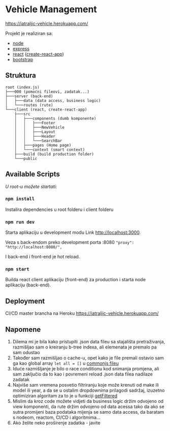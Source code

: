 # Vehicle Management

https://iatraljic-vehicle.herokuapp.com/

Projekt je realiziran sa:

- [node](https://nodejs.org/en/)
- [express](https://expressjs.com/)
- [react](https://reactjs.org/) ([create-react-app](https://create-react-app.dev/))
- [bootstrap](https://getbootstrap.com/)

## Struktura

```
root (index.js)
├───000 (pomoćni fileovi, zadatak...)
├───server (back-end)
│   ├───data (data access, business logic)
│   └───routes (rute)
└───client (react, create-react-app)
    ├───src
    │   ├───components (dumb komponente)
    │   │   ├───Footer
    │   │   ├───NewVehicle
    │   │   ├───Layout
    │   │   ├───Header
    │   │   └───SearchBar
    │   ├───pages (Home page)
    │   └───context (smart context)
    ├───build (build production folder)
    └───public
```

## Available Scripts

_U root-u možete startati:_

### `npm install`

Instalira dependencies u root folderu i client folderu

### `npm run dev`

Starta aplikaciju u development modu
Link [http://localhost:3000](http://localhost:3000).

Veza s back-endom preko development porta :8080
`"proxy": "http://localhost:8080/",`

I back-end i front-end je hot reload.

### `npm start`

Builda react client aplikaciju (front-end) za production i starta node aplikaciju (back-end).

## Deployment

CI/CD master brancha na Heroku
https://iatraljic-vehicle.herokuapp.com/

## Napomene

1. Dilema mi je bila kako pristupiti .json data fileu sa stajališta pretraživanja, razmišljao sam o kreiranju b-tree indexa, ali elemenata je premalo pa sam odustao
2. Također sam razmišljao o cache-u, opet kako je file premali ostavio sam ga kao global array `let all = []` u [commonjs fileu](https://github.com/iatraljic/vehicle/blob/master/server/data/index.js)
3. Iduće razmišljanje je bilo o race conditionu kod snimanja promjena, ali sam zaključio da to kao i povremeni reload .json data filea nadilaze zadatak
4. Najviše sam vremena posvetio filtriranju koje može krenuti od make ili model ili year, a da se u ostalim dropdownima prilagodi sadržaj, izuzetno optimiziran algoritam za to je u funkciji [getFiltered](https://github.com/iatraljic/vehicle/blob/eb6bc106b1689a3980a36fda516dd35eaa867426/server/data/index.js#L70)
5. Mislim da kroz code možete vidjeti da business logic držim odvojeno od view komponenti, da rute držim odvojeno od data acessa tako da ako se sutra promijeni baza podataka mijenja se samo data access, da baratam s nodeom, reactom, CI/CD i algoritmima...
6. Ako želite neko proširenje zadatka - javite
